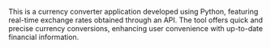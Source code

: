 This is a currency converter application developed using Python, featuring real-time exchange rates obtained through an API. The tool offers quick and precise currency conversions, enhancing user convenience with up-to-date financial information.
